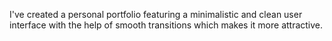I've created a personal portfolio featuring a minimalistic and clean user interface with the help of smooth transitions which makes it more attractive.
